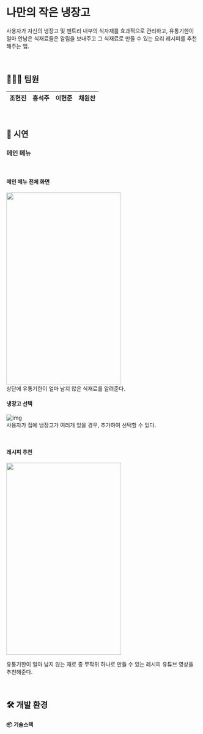 # 나만의 작은 냉장고
사용자가 자신의 냉장고 및 팬트리 내부의 식자재를 효과적으로 관리하고, 유통기한이 얼마 안남은 식재료들은 알림을 보내주고 그 식재료로 만들 수 있는 요리 레시피를 추천해주는 앱.

</br>

## 👩🏻‍💻 팀원

|   조현진  |  홍석주  |  이현준  |  채원찬  |
| :-------: | :------: | :------: | :------: | 

</br>

## 🎥 시연

### 메인 메뉴

</br>

#### 메인 메뉴 전체 화면

<img src= "https://user-images.githubusercontent.com/55117706/276479884-72f5c292-5682-4870-aaa7-f1f4454ba71b.png" width="300" height="500"/>
</br>
상단에 유통기한이 얼마 남지 않은 식재료를 알려준다.

</br>

#### 냉장고 선택

![img](https://user-images.githubusercontent.com/55117706/276483124-e92146d2-1d68-41f3-9f4c-7b7f664c62ee.gif)
</br>
사용자가 집에 냉장고가 여러개 있을 경우, 추가하여 선택할 수 있다.

</br>

#### 레시피 추천

<img src= "https://user-images.githubusercontent.com/55117706/276480687-4aa2727d-e08b-45c5-8395-2bce7533d33a.gif" width="300" height="500"/>
</br>

유통기한이 얼마 남지 않는 재료 중 무작위 하나로 만들 수 있는 레시피 유튜브 영상을 추천해준다.

</br>

## 🛠 개발 환경

#### 📦 기술스택
